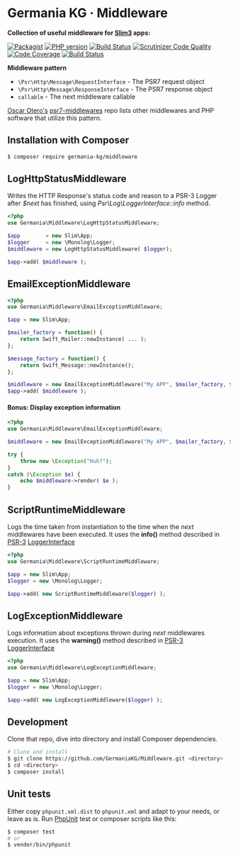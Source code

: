 # Germania KG · Middleware

**Collection of useful middleware for [Slim3](http://www.slimframework.com/docs/concepts/middleware.html) apps:**

[![Packagist](https://img.shields.io/packagist/v/germania-kg/middleware.svg?style=flat)](https://packagist.org/packages/germania-kg/middleware)
[![PHP version](https://img.shields.io/packagist/php-v/germania-kg/middleware.svg)](https://packagist.org/packages/germania-kg/middleware)
[![Build Status](https://img.shields.io/travis/GermaniaKG/Middleware.svg?label=Travis%20CI)](https://travis-ci.org/GermaniaKG/Middleware)
[![Scrutinizer Code Quality](https://scrutinizer-ci.com/g/GermaniaKG/Middleware/badges/quality-score.png?b=master)](https://scrutinizer-ci.com/g/GermaniaKG/Middleware/?branch=master)
[![Code Coverage](https://scrutinizer-ci.com/g/GermaniaKG/Middleware/badges/coverage.png?b=master)](https://scrutinizer-ci.com/g/GermaniaKG/Middleware/?branch=master)
[![Build Status](https://scrutinizer-ci.com/g/GermaniaKG/Middleware/badges/build.png?b=master)](https://scrutinizer-ci.com/g/GermaniaKG/Middleware/build-status/master)

**Middleware pattern**

- `\Psr\Http\Message\RequestInterface` - The PSR7 request object
- `\Psr\Http\Message\ResponseInterface` - The PSR7 response object
- `callable` - The next middleware callable

[Oscar Otero's](https://github.com/oscarotero) [psr7-middlewares](https://github.com/oscarotero/psr7-middlewares) repo lists other middlewares and PHP software that utilize this pattern.


## Installation with Composer

```bash
$ composer require germania-kg/middleware
```

## LogHttpStatusMiddleware

Writes the HTTP Response's status code and reason to a PSR-3 Logger after *$next* has finished, using *Psr\Log\LoggerInterface::info* method.

```php
<?php
use Germania\Middleware\LogHttpStatusMiddleware;

$app        = new Slim\App;
$logger     = new \Monolog\Logger;
$middleware = new LogHttpStatusMiddleware( $logger);

$app->add( $middleware );
```



## EmailExceptionMiddleware

```php
<?php
use Germania\Middleware\EmailExceptionMiddleware;

$app = new Slim\App;

$mailer_factory = function() {
	return Swift_Mailer::newInstance( ... );
};

$message_factory = function() {
	return Swift_Message::newInstance();
};

$middleware = new EmailExceptionMiddleware("My APP", $mailer_factory, $message_factory);
$app->add( $middleware );
```

#### Bonus: Display exception information 

```php
<?php
use Germania\Middleware\EmailExceptionMiddleware;

$middleware = new EmailExceptionMiddleware("My APP", $mailer_factory, $message_factory);

try {
	throw new \Exception("Huh?");
}
catch (\Exception $e) {
	echo $middleware->render( $e );
}
```






## ScriptRuntimeMiddleware

Logs the time taken from instantiation to the time when the _next_ middlewares have been executed. It uses the **info()** method described in [PSR-3](https://github.com/php-fig/fig-standards/blob/master/accepted/PSR-3-logger-interface.md) [LoggerInterface](https://github.com/php-fig/fig-standards/blob/master/accepted/PSR-3-logger-interface.md#3-psrlogloggerinterface) 


```php
<?php
use Germania\Middleware\ScriptRuntimeMiddleware;

$app = new Slim\App;
$logger = new \Monolog\Logger;

$app->add( new ScriptRuntimeMiddleware($logger) );
```



## LogExceptionMiddleware


Logs information about exceptions thrown during _next_ middlewares execution. It uses the **warning()** method described in [PSR-3](https://github.com/php-fig/fig-standards/blob/master/accepted/PSR-3-logger-interface.md) [LoggerInterface](https://github.com/php-fig/fig-standards/blob/master/accepted/PSR-3-logger-interface.md#3-psrlogloggerinterface) 

```php
<?php
use Germania\Middleware\LogExceptionMiddleware;

$app = new Slim\App;
$logger = new \Monolog\Logger;

$app->add( new LogExceptionMiddleware($logger) );
```



## Development

Clone that repo, dive into directory and install Composer dependencies.

```bash
# Clone and install
$ git clone https://github.com/GermaniaKG/Middleware.git <directory>
$ cd <directory>
$ composer install
```

## Unit tests

Either copy `phpunit.xml.dist` to `phpunit.xml` and adapt to your needs, or leave as is. Run [PhpUnit](https://phpunit.de/) test or composer scripts like this:

```bash
$ composer test
# or
$ vendor/bin/phpunit
```
